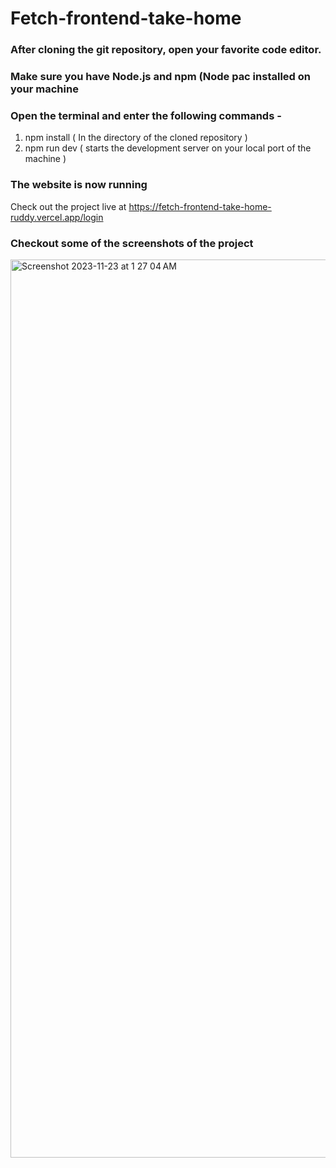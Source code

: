 # Fetch-frontend-take-home

### After cloning the git repository, open your favorite code editor. 
### Make sure you have Node.js and npm (Node pac installed on your machine 

### Open the terminal and enter the following commands - 
1. npm install ( In the directory of the cloned repository )
2. npm run dev ( starts the development server on your local port of the machine )

### The website is now running

Check out the project live at https://fetch-frontend-take-home-ruddy.vercel.app/login


### Checkout some of the screenshots of the project

<img width="1437" alt="Screenshot 2023-11-23 at 1 27 04 AM" src="https://github.com/rchavan10/Fetch-frontend-take-home/assets/96959435/568b9737-6485-4701-ac5e-5dfce0d994b9">
